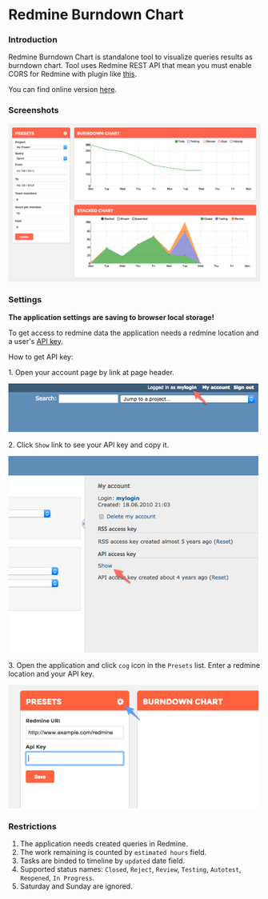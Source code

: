 # Redmine Burndown Chart

### Introduction

Redmine Burndown Chart is standalone tool to visualize queries results as burndown chart. Tool uses Redmine REST API that mean you must enable CORS for Redmine with plugin like [this](http://www.redmine.org/plugins/redmine_cors).

You can find online version [here](http://shiroari.github.io/redmine-burndown-chart/).

### Screenshots

<img src="docs/images/screenshot.png">

### Settings

**The application settings are saving to browser local storage!**

To get access to redmine data the application needs a redmine location and a user's [API key](http://www.redmine.org/projects/redmine/wiki/Rest_api#Authentication).

How to get API key:

1\. Open your account page by link at page header.

<img src="docs/images/apikey-guide.png" width="500px">

2\. Click `Show` link to see your API key and copy it.

<img src="docs/images/apikey.png" width="500px">

3\. Open the application and click `cog` icon in the `Presets` list. Enter a redmine location and your API key.

<img src="docs/images/settings.png" width="500px">

### Restrictions

1. The application needs created queries in Redmine.
1. The work remaining is counted by `estimated hours` field.
1. Tasks are binded to timeline by `updated` date field.
1. Supported status names: `Closed`, `Reject`, `Review`, `Testing`, `Autotest`, `Reopened`, `In Progress`.
1. Saturday and Sunday are ignored.
